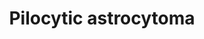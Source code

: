 ---
annotations:
- type: Pathway Ontology
  value: glioma pathway
authors:
- Mkutmon
- AdoBioInfo
- MaintBot
description: In  this pathway shows the signaling in the development and behavior
  of the disease. receptor tyrosine kinase(rtk) is expressed in tumor endothelial
  cells of adult glioblastomas.NF1 and BRAF genes induced the tumor growth.
last-edited: 2019-08-16
organisms:
- Bos taurus
redirect_from:
- /index.php/Pathway:WP3122
- /instance/WP3122
schema-jsonld:
- '@context': https://schema.org/
  '@id': https://wikipathways.github.io/pathways/WP3122.html
  '@type': Dataset
  creator:
    '@type': Organization
    name: WikiPathways
  description: In  this pathway shows the signaling in the development and behavior
    of the disease. receptor tyrosine kinase(rtk) is expressed in tumor endothelial
    cells of adult glioblastomas.NF1 and BRAF genes induced the tumor growth.
  keywords:
  - RAS:GDP
  - GRB2
  - SOS1
  - PTPN11
  - NF1
  - RTK
  - RAS:GTP
  license: CC0
  name: Pilocytic astrocytoma
seo: CreativeWork
title: Pilocytic astrocytoma
wpid: WP3122
---